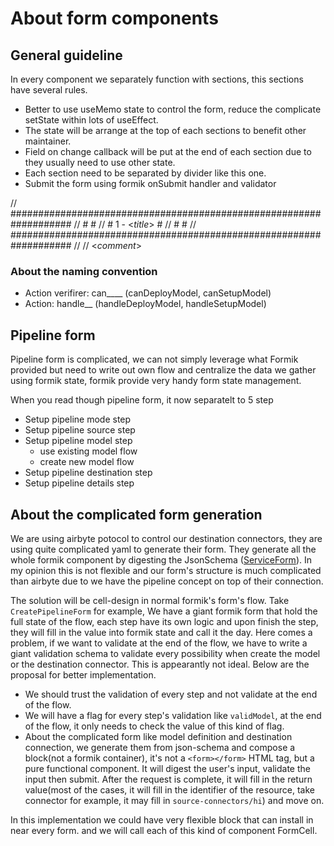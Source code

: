 # About form components

## General guideline

In every component we separately function with sections, this sections have several rules.

- Better to use useMemo state to control the form, reduce the complicate setState within lots of useEffect.
- The state will be arrange at the top of each sections to benefit other maintainer.
- Field on change callback will be put at the end of each section due to they usually need to use other state.
- Each section need to be separated by divider like this one.
- Submit the form using formik onSubmit handler and validator

// ###################################################################
// # #
// # 1 - <_title_> #
// # #
// ###################################################################
//
// <_comment_>

### About the naming convention

- Action verifirer: can\_\_\_\_ (canDeployModel, canSetupModel)
- Action: handle\_\_ (handleDeployModel, handleSetupModel)

## Pipeline form

Pipeline form is complicated, we can not simply leverage what Formik provided but need to write out own flow and centralize the data we gather using formik state, formik provide very handy form state management.

When you read though pipeline form, it now separatelt to 5 step

- Setup pipeline mode step
- Setup pipeline source step
- Setup pipeline model step
  - use existing model flow
  - create new model flow
- Setup pipeline destination step
- Setup pipeline details step

## About the complicated form generation

We are using airbyte potocol to control our destination connectors, they are using quite complicated yaml to generate their form. They generate all the whole formik component by digesting the JsonSchema ([ServiceForm](https://github.com/airbytehq/airbyte/blob/8076b56f3718d6fe054b660a838f2c1c6890ffc2/airbyte-webapp/src/views/Connector/ServiceForm/ServiceForm.tsx)). In my opinion this is not flexible and our form's structure is much complicated than airbyte due to we have the pipeline concept on top of their connection.

The solution will be cell-design in normal formik's form's flow. Take `CreatePipelineForm` for example, We have a giant formik form that hold the full state of the flow, each step have its own logic and upon finish the step, they will fill in the value into formik state and call it the day. Here comes a problem, if we want to validate at the end of the flow, we have to write a giant validation schema to validate every possibility when create the model or the destination connector. This is appearantly not ideal. Below are the proposal for better implementation.

- We should trust the validation of every step and not validate at the end of the flow.
- We will have a flag for every step's validation like `validModel`, at the end of the flow, it only needs to check the value of this kind of flag.
- About the complicated form like model definition and destination connection, we generate them from json-schema and compose a block(not a formik container), it's not a `<form></form>` HTML tag, but a pure functional component. It will digest the user's input, validate the input then submit. After the request is complete, it will fill in the return value(most of the cases, it will fill in the identifier of the resource, take connector for example, it may fill in `source-connectors/hi`) and move on.

In this implementation we could have very flexible block that can install in near every form. and we will call each of this kind of component FormCell.
